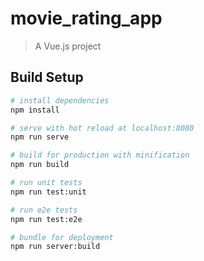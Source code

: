 # movie_rating_app

> A Vue.js project

## Build Setup

```bash
# install dependencies
npm install

# serve with hot reload at localhost:8080
npm run serve

# build for production with minification
npm run build

# run unit tests
npm run test:unit

# run e2e tests
npm run test:e2e

# bundle for deployment
npm run server:build
```
